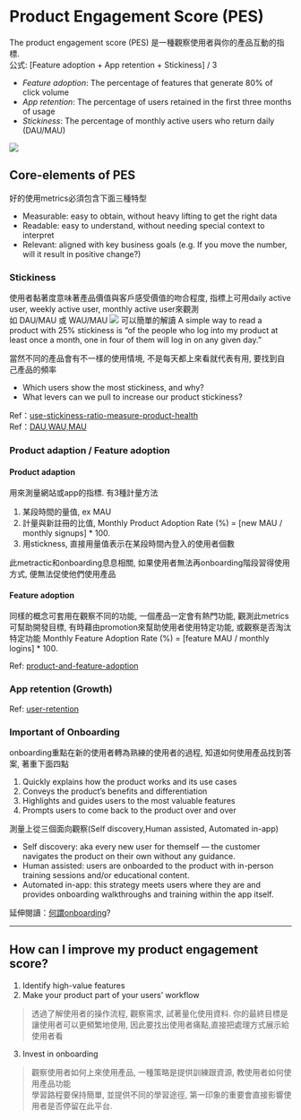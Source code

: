 # Product Engagement Score (PES)

The product engagement score (PES) 是一種觀察使用者與你的產品互動的指標.  
公式: [Feature adoption + App retention + Stickiness] / 3

- *Feature adoption*: The percentage of features that generate 80% of click volume
- *App retention*: The percentage of users retained in the first three months of usage
- *Stickiness*: The percentage of monthly active users who return daily (DAU/MAU)

![](https://www.pendo.io/wp-content/uploads/2020/10/Product_engagement_score_PES_example.jpg)

## Core-elements of PES
好的使用metrics必須包含下面三種特型
- Measurable: easy to obtain, without heavy lifting to get the right data
- Readable: easy to understand, without needing special context to interpret
- Relevant: aligned with key business goals (e.g. If you move the number, will it result in positive change?)

### Stickiness
使用者黏著度意味著產品價值與客戶感受價值的吻合程度, 指標上可用daily active user, weekly active user, monthly active user來觀測  
如 DAU/MAU 或 WAU/MAU
![](https://www.pendo.io/wp-content/uploads/2019/07/Pendo_eBook_10KPIs_Image_DAUMAU.png)
可以簡單的解讀 A simple way to read a product with 25% stickiness is “of the people who log into my product at least once a month, one in four of them will log in on any given day.”  
  
當然不同的產品會有不一樣的使用情境, 不是每天都上來看就代表有用, 要找到自己產品的頻率  
- Which users show the most stickiness, and why?  
- What levers can we pull to increase our product stickiness?  
  
Ref：[use-stickiness-ratio-measure-product-health](https://www.pendo.io/pendo-blog/use-stickiness-ratio-measure-product-health/)  
Ref：[DAU,WAU,MAU](https://www.pendo.io/glossary/daily-active-users-dau/)


### Product adaption / Feature adoption
#### Product adaption
用來測量網站或app的指標. 有3種計量方法  
1. 某段時間的量值, ex MAU
2. 計量與新註冊的比值, Monthly Product Adoption Rate (%) = [new MAU / monthly signups] * 100.
3. 用stickness, 直接用量值表示在某段時間內登入的使用者個數  

此metractic和onboarding息息相關, 如果使用者無法再onboarding階段習得使用方式, 便無法促使他們使用產品  


#### Feature adoption
同樣的概念可套用在觀察不同的功能, 一個產品一定會有熱門功能, 觀測此metrics可幫助開發目標, 有時藉由promotion來幫助使用者使用特定功能, 或觀察是否淘汰特定功能
Monthly Feature Adoption Rate (%) = [feature MAU / monthly logins] * 100.  

Ref: [product-and-feature-adoption](https://www.pendo.io/glossary/product-and-feature-adoption/)

### App retention (Growth)

Ref: [user-retention](https://www.pendo.io/glossary/user-retention/)

### Important of Onboarding
onboarding重點在新的使用者轉為熟練的使用者的過程, 知道如何使用產品找到答案, 著重下面四點  
1. Quickly explains how the product works and its use cases
2. Conveys the product’s benefits and differentiation
3. Highlights and guides users to the most valuable features
4. Prompts users to come back to the product over and over

測量上從三個面向觀察(Self discovery,Human assisted, Automated in-app)  
- Self discovery: aka every new user for themself — the customer navigates the product on their own without any guidance.  
- Human assisted: users are onboarded to the product with in-person training sessions and/or educational content.  
- Automated in-app: this strategy meets users where they are and provides onboarding walkthroughs and training within the app itself.  

延伸閱讀：[何謂onboarding](https://www.pendo.io/pendo-blog/what-is-onboarding/)?  

------------

## How can I improve my product engagement score?
1. Identify high-value features
2. Make your product part of your users’ workflow
> 透過了解使用者的操作流程, 觀察需求, 試著量化使用資料.  你的最終目標是讓使用者可以更頻繁地使用, 因此要找出使用者痛點,直接把處理方式展示給使用者看
3. Invest in onboarding
> 觀察使用者如何上來使用產品, 一種策略是提供訓練跟資源, 教使用者如何使用產品功能  
> 學習路程要保持簡單, 並提供不同的學習途徑, 第一印象的重要會直接影響使用者是否停留在此平台.  
